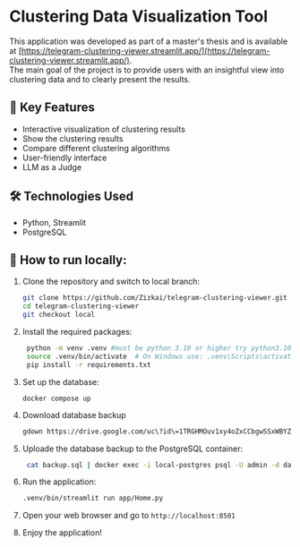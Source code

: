 # Clustering Data Visualization Tool

This application was developed as part of a master's thesis and is available at [https://telegram-clustering-viewer.streamlit.app/](https://telegram-clustering-viewer.streamlit.app/).  
The main goal of the project is to provide users with an insightful view into clustering data and to clearly present the results.

## 🎯 Key Features

- Interactive visualization of clustering results
- Show the clustering results
- Compare different clustering algorithms
- User-friendly interface
- LLM as a Judge

## 🛠️ Technologies Used

- Python, Streamlit
- PostgreSQL

## 🚀 How to run locally:

1. Clone the repository and switch to local branch:

   ```bash
   git clone https://github.com/Zizkai/telegram-clustering-viewer.git
   cd telegram-clustering-viewer
   git checkout local
   ```

2. Install the required packages:
   ```bash
    python -m venv .venv #must be python 3.10 or higher try python3.10 -m venv .venv
    source .venv/bin/activate  # On Windows use: .venv\Scripts\activate
    pip install -r requirements.txt
   ```
3. Set up the database:
   ```
   docker compose up
   ```
4. Download database backup
   ```bash
   gdown https://drive.google.com/uc\?id\=1TRGHMOuv1xy4oZxCCbgwSSxWBYZmP9gj
   ```
5. Uploade the database backup to the PostgreSQL container:
   ```bash
    cat backup.sql | docker exec -i local-postgres psql -U admin -d data
   ```
6. Run the application:

   ```bash
   .venv/bin/streamlit run app/Home.py
   ```

7. Open your web browser and go to `http://localhost:8501`

8. Enjoy the application!

